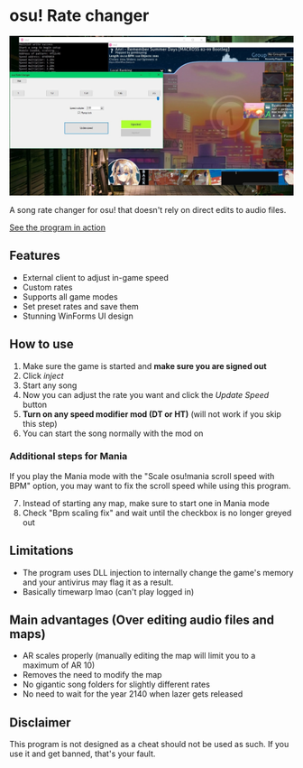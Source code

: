 # osu! Rate changer

![Preview image](images/preview.jpg)

A song rate changer for osu! that doesn't rely on direct edits to audio files.

[See the program in action](https://www.youtube.com/watch?v=8LZtB8Q1bYE)

## Features
  - External client to adjust in-game speed
  - Custom rates
  - Supports all game modes
  - Set preset rates and save them
  - Stunning WinForms UI design

## How to use

1. Make sure the game is started and **make sure you are signed out**
2. Click *inject*
3. Start any song
4. Now you can adjust the rate you want and click the *Update Speed* button
5. **Turn on any speed modifier mod (DT or HT)** (will not work if you skip this step)
6. You can start the song normally with the mod on

### Additional steps for Mania
If you play the Mania mode with the "Scale osu!mania scroll speed with BPM" option, you may want to fix the scroll speed while using this program.

7. Instead of starting any map, make sure to start one in Mania mode
8. Check "Bpm scaling fix" and wait until the checkbox is no longer greyed out

## Limitations
  - The program uses DLL injection to internally change the game's memory and your antivirus may flag it as a result.
  - Basically timewarp lmao (can't play logged in)

## Main advantages (Over editing audio files and maps)
  - AR scales properly (manually editing the map will limit you to a maximum of AR 10)
  - Removes the need to modify the map
  - No gigantic song folders for slightly different rates
  - No need to wait for the year 2140 when lazer gets released

## Disclaimer
This program is not designed as a cheat should not be used as such. If you use it and get banned, that's your fault.
